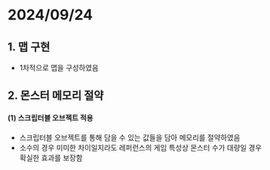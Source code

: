 # 2024/09/24
## 1. 맵 구현
- 1차적으로 맵을 구성하였음

## 2. 몬스터 메모리 절약
#### (1) 스크립터블 오브젝트 적용
- 스크립터블 오브젝트를 통해 담을 수 있는 값들을 담아 메모리를 절약하였음
- 소수의 경우 미미한 차이일지라도 레퍼런스의 게임 특성상 몬스터 수가 대량일 경우 확실한 효과를 보장함

